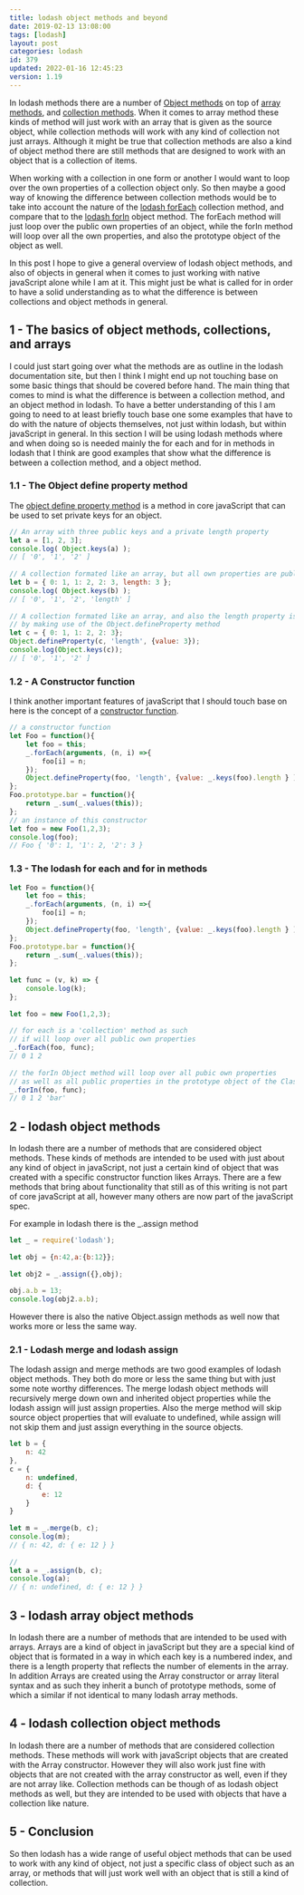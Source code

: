 ```yaml
---
title: lodash object methods and beyond
date: 2019-02-13 13:08:00
tags: [lodash]
layout: post
categories: lodash
id: 379
updated: 2022-01-16 12:45:23
version: 1.19
---
```


In lodash methods there are a number of [Object methods](https://lodash.com/docs/4.17.11#assign) on top of [array methods](/2019/02/14/lodash_array/), and [collection methods](/2022/01/14/lodash_collection/). When it comes to array method these kinds of method will just work with an array that is given as the source object, while collection methods will work with any kind of collection not just arrays. Although it might be true that collection methods are also a kind of object method there are still methods that are designed to work with an object that is a collection of items. 

When working with a collection in one form or another I would want to loop over the own properties of a collection object only. So then maybe a good way of knowing the difference between collection methods would be to take into account the nature of the [lodash forEach](/2017/11/20/lodash_foreach/) collection method, and compare that to the [lodash forIn](/2018/09/30/lodash_forin/) object method. The forEach method will just loop over the public own properties of an object, while the forIn method will loop over all the own properties, and also the prototype object of the object as well.

In this post I hope to give a general overview of lodash object methods, and also of objects in general when it comes to just working with native javaScript alone while I am at it. This might just be what is called for in order to have a solid understanding as to what the difference is between collections and object methods in general.

<!-- more -->

## 1 - The basics of object methods, collections, and arrays

I could just start going over what the methods are as outline in the lodash documentation site, but then I think I might end up not touching base on some basic things that should be covered before hand. The main thing that comes to mind is what the difference is between a collection method, and an object method in lodash. To have a better understanding of this I am going to need to at least briefly touch base one some examples that have to do with the nature of objects themselves, not just within lodash, but within javaScript in general. In this section I will be using lodash methods where and when doing so is needed mainly the for each and for in methods in lodash that I think are good examples that show what the difference is between a collection method, and a object method.

### 1.1 - The Object define property method

The [object define property method](https://developer.mozilla.org/en-US/docs/Web/JavaScript/Reference/Global_Objects/Object/defineProperty) is a method in core javaScript that can be used to set private keys for an object.

```js
// An array with three public keys and a private length property
let a = [1, 2, 3];
console.log( Object.keys(a) );
// [ '0', '1', '2' ]
 
// A collection formated like an array, but all own properties are public
let b = { 0: 1, 1: 2, 2: 3, length: 3 };
console.log( Object.keys(b) );
// [ '0', '1', '2', 'length' ]
 
// A collection formated like an array, and also the length property is made private
// by making use of the Object.defineProperty method
let c = { 0: 1, 1: 2, 2: 3};
Object.defineProperty(c, 'length', {value: 3});
console.log(Object.keys(c));
// [ '0', '1', '2' ]
```

### 1.2 - A Constructor function

I think another important features of javaScript that I should touch base on here is the concept of a [constructor function](/2019/02/27/js-javascript-constructor/).

```js
// a constructor function
let Foo = function(){
    let foo = this;
    _.forEach(arguments, (n, i) =>{
        foo[i] = n;
    });
    Object.defineProperty(foo, 'length', {value: _.keys(foo).length } );
};
Foo.prototype.bar = function(){
    return _.sum(_.values(this));
};
// an instance of this constructor
let foo = new Foo(1,2,3);
console.log(foo);
// Foo { '0': 1, '1': 2, '2': 3 }
```

### 1.3 - The lodash for each and for in methods

```js
let Foo = function(){
    let foo = this;
    _.forEach(arguments, (n, i) =>{
        foo[i] = n;
    });
    Object.defineProperty(foo, 'length', {value: _.keys(foo).length } );
};
Foo.prototype.bar = function(){
    return _.sum(_.values(this));
};
 
let func = (v, k) => {
    console.log(k);
};
 
let foo = new Foo(1,2,3);
 
// for each is a 'collection' method as such
// if will loop over all public own properties
_.forEach(foo, func);
// 0 1 2
 
// the forIn Object method will loop over all pubic own properties
// as well as all public properties in the prototype object of the Class
_.forIn(foo, func);
// 0 1 2 'bar'
```

## 2 - lodash object methods

In lodash there are a number of methods that are considered object methods. These kinds of methods are intended to be used with just about any kind of object in javaScript, not just a certain kind of object that was created with a specific constructor function likes Arrays. There are a few methods that bring about functionality that still as of this writing is not part of core javaScript at all, however many others are now part of the javaScript spec. 

For example in lodash there is the \_.assign method

```js
let _ = require('lodash');
 
let obj = {n:42,a:{b:12}};
 
let obj2 = _.assign({},obj);
 
obj.a.b = 13;
console.log(obj2.a.b);
```

However there is also the native Object.assign methods as well now that works more or less the same way.

### 2.1 - Lodash merge and lodash assign

The lodash assign and merge methods are two good examples of lodash object methods. They both do more or less the same thing but with just some note worthy differences. The merge lodash object methods will recursively merge down own and inherited object properties while the lodash assign will just assign properties. Also the merge method will skip source object properties that will evaluate to undefined, while assign will not skip them and just assign everything in the source objects.

```js
let b = {
    n: 42
},
c = {
    n: undefined,
    d: {
        e: 12
    }
}
 
let m = _.merge(b, c);
console.log(m);
// { n: 42, d: { e: 12 } }
 
//
let a = _.assign(b, c);
console.log(a);
// { n: undefined, d: { e: 12 } }
```

## 3 - lodash array object methods

In lodash there are a number of methods that are intended to be used with arrays. Arrays are a kind of object in javaScript but they are a special kind of object that is formated in a way in which each key is a numbered index, and there is a length property that reflects the number of elements in the array. In addition Arrays are created using the Array constructor or array literal syntax and as such they inherit a bunch of prototype methods, some of which a similar if not identical to many lodash array methods.

## 4 - lodash collection object methods

In lodash there are a number of methods that are considered collection methods. These methods will work with javaScript objects that are created with the Array constructor. However they will also work just fine with objects that are not created with the array constructor as well, even if they are not array like. Collection methods can be though of as lodash object methods as well, but they are intended to be used with objects that have a collection like nature.


## 5 - Conclusion

So then lodash has a wide range of useful object methods that can be used to work with any kind of object, not just a specific class of object such as an array, or methods that will just work well with an object that is still a kind of collection.
